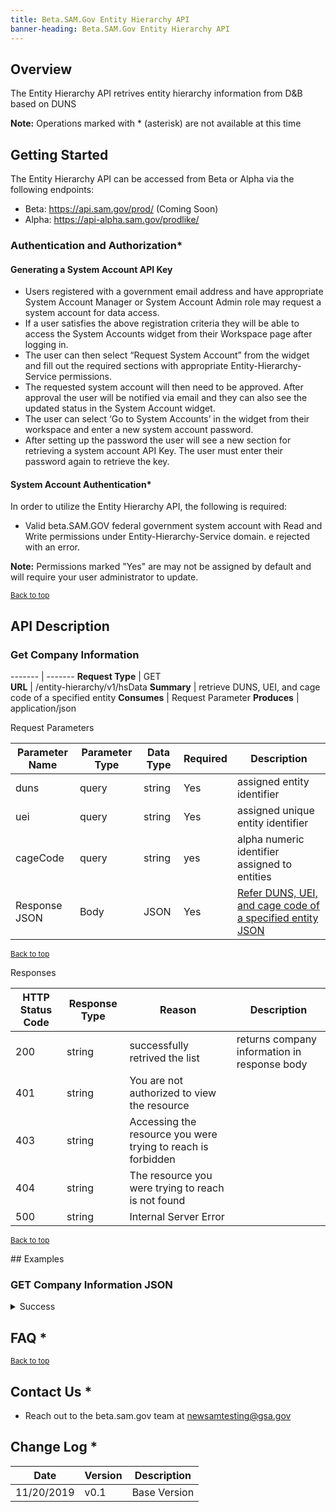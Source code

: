 ```yaml
---
title: Beta.SAM.Gov Entity Hierarchy API 
banner-heading: Beta.SAM.Gov Entity Hierarchy API 
---
```


## Overview

The Entity Hierarchy API retrives entity hierarchy information  from D&B based on DUNS



**Note:** Operations marked with * (asterisk) are not available at this time

## Getting Started

The Entity Hierarchy API can be accessed from Beta or Alpha via the following endpoints:
* Beta: https://api.sam.gov/prod/ (Coming Soon)
* Alpha: https://api-alpha.sam.gov/prodlike/



###	Authentication and Authorization*

#### Generating a System Account API Key
* Users registered with a government email address and have appropriate System Account Manager or System Account Admin role may request a system account for data access.
* If a user satisfies the above registration criteria they will be able to access the System Accounts widget from their Workspace page after logging in.
* The user can then select “Request System Account” from the widget and fill out the required sections with appropriate Entity-Hierarchy-Service permissions.
* The requested system account will then need to be approved. After approval the user will be notified via email and they can also see the updated status in the System Account widget.
* The user can select ‘Go to System Accounts’ in the widget from their workspace and enter a new system account password.
* After setting up the password the user will see a new section for retrieving a system account API Key. The user must enter their password again to retrieve the key.


#### System Account Authentication*
In order to utilize the Entity Hierarchy API, the following is required:
* Valid beta.SAM.GOV federal government system account with Read and Write permissions under Entity-Hierarchy-Service domain.
e rejected with an error.

**Note:** Permissions marked "Yes" are may not be assigned by default and will require your user administrator to update.

<p><small><a href="#">Back to top</a></small></p>

## API Description

### Get Company Information 


------- | -------
**Request Type** | GET    
**URL** | /entity-hierarchy/v1/hsData
**Summary** | retrieve DUNS, UEI, and cage code of a specified entity
**Consumes** | Request Parameter 
**Produces** | application/json

Request Parameters

Parameter Name | Parameter Type | Data Type  | Required | Description
---------------|----------------|------------|----------|------------
duns| query |  string | Yes | assigned entity identifier
uei | query | string | Yes | assigned unique entity identifier
cageCode|query|string|yes|alpha numeric identifier assigned to entities
Response  JSON | Body | JSON | Yes | [Refer DUNS, UEI, and cage code of a specified entity JSON](#get-duns-uei-and-cagecodeof-aspecified-entity-json)


<p><small><a href="#">Back to top</a></small></p>

Responses

HTTP Status Code | Response Type | Reason  | Description
-----------------|---------------|---------|------------
200 | string | successfully retrived the list| returns company information in response body
401 | string | You are not authorized to view the resource
403	| string |Accessing the resource you were trying to reach is forbidden
404	| string | The resource you were trying to reach is not found
500 | string | Internal Server Error

<p><small><a href="#">Back to top</a></small></p>
## Examples

### GET Company Information JSON

<details>
<summary>Success</summary>
<p>
<code><pre>

</pre></code>
</p>
</details>


## FAQ *

<p><small><a href="#">Back to top</a></small></p>

## Contact Us *
* Reach out to the beta.sam.gov team at [newsamtesting@gsa.gov](mailto:newsamtesting@gsa.gov)

## Change Log *

Date | Version | Description
------|--------|--------
11/20/2019 | v0.1 | Base Version
